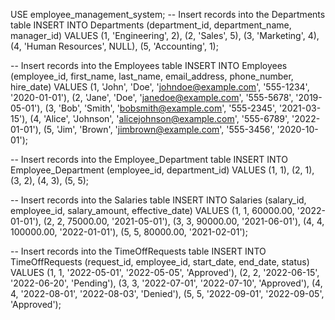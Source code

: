 USE employee_management_system;
-- Insert records into the Departments table
INSERT INTO Departments (department_id, department_name, manager_id)
VALUES (1, 'Engineering', 2),
       (2, 'Sales', 5),
       (3, 'Marketing', 4),
       (4, 'Human Resources', NULL),
       (5, 'Accounting', 1);

-- Insert records into the Employees table
INSERT INTO Employees (employee_id, first_name, last_name, email_address, phone_number, hire_date)
VALUES (1, 'John', 'Doe', 'johndoe@example.com', '555-1234', '2020-01-01'),
       (2, 'Jane', 'Doe', 'janedoe@example.com', '555-5678', '2019-05-01'),
       (3, 'Bob', 'Smith', 'bobsmith@example.com', '555-2345', '2021-03-15'),
       (4, 'Alice', 'Johnson', 'alicejohnson@example.com', '555-6789', '2022-01-01'),
       (5, 'Jim', 'Brown', 'jimbrown@example.com', '555-3456', '2020-10-01');

-- Insert records into the Employee_Department table
INSERT INTO Employee_Department (employee_id, department_id)
VALUES (1, 1),
       (2, 1),
       (3, 2),
       (4, 3),
       (5, 5);

-- Insert records into the Salaries table
INSERT INTO Salaries (salary_id, employee_id, salary_amount, effective_date)
VALUES (1, 1, 60000.00, '2022-01-01'),
       (2, 2, 75000.00, '2021-05-01'),
       (3, 3, 90000.00, '2021-06-01'),
       (4, 4, 100000.00, '2022-01-01'),
       (5, 5, 80000.00, '2021-02-01');

-- Insert records into the TimeOffRequests table
INSERT INTO TimeOffRequests (request_id, employee_id, start_date, end_date, status)
VALUES (1, 1, '2022-05-01', '2022-05-05', 'Approved'),
       (2, 2, '2022-06-15', '2022-06-20', 'Pending'),
       (3, 3, '2022-07-01', '2022-07-10', 'Approved'),
       (4, 4, '2022-08-01', '2022-08-03', 'Denied'),
       (5, 5, '2022-09-01', '2022-09-05', 'Approved');
